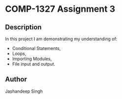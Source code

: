 # COMP-1327 Assignment 3

## Description

In this project I am demonstrating my understanding of:

- Conditional Statements,
- Loops,
- Importing Modules,
- File input and output.

## Author

Jashandeep Singh

